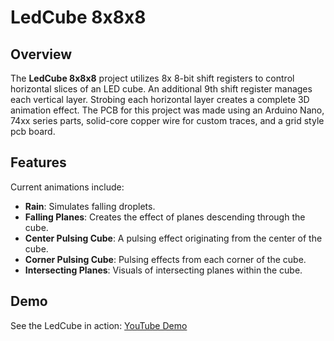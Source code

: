 # LedCube 8x8x8

## Overview

The **LedCube 8x8x8** project utilizes 8x 8-bit shift registers to control horizontal slices of an LED cube. An additional 9th shift register manages each vertical layer. Strobing each horizontal layer creates a complete 3D animation effect. The PCB for this project was made using an Arduino Nano, 74xx series parts, solid-core copper wire for custom traces, and a grid style pcb board.

## Features

Current animations include:
- **Rain**: Simulates falling droplets.
- **Falling Planes**: Creates the effect of planes descending through the cube.
- **Center Pulsing Cube**: A pulsing effect originating from the center of the cube.
- **Corner Pulsing Cube**: Pulsing effects from each corner of the cube.
- **Intersecting Planes**: Visuals of intersecting planes within the cube.

## Demo

See the LedCube in action: [YouTube Demo](https://www.youtube.com/watch?v=0So8KnZwGK8)
